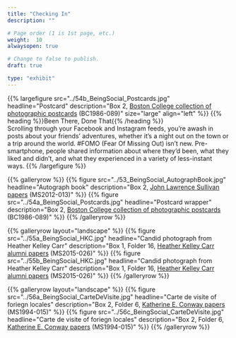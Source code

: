 ```yaml
---
title: "Checking In"
description: ""

# Page order (1 is 1st page, etc.)
weight:  10
alwaysopen: true

# Change to false to publish.
draft: true

type: "exhibit"
---
```


{{% largefigure src="../54b_BeingSocial_Postcards.jpg"
                headline="Postcard"
                description="Box 2, [Boston College collection of photographic postcards](https://bc-primo.hosted.exlibrisgroup.com/primo-explore/fulldisplay?docid=ALMA-BC21503452010001021&context=L&vid=bclib_new&search_scope=bcl&tab=bcl_only&lang=en_US) (BC1986-089)"
                size="large" align="left" %}}
{{% heading %}}Been There, Done That{{% /heading %}}  
Scrolling through your Facebook and Instagram feeds, you’re awash in posts about your friends’ adventures, whether it’s a night out on the town or a trip around the world. #FOMO (Fear Of Missing Out) isn’t new. Pre-smartphone, people shared information about where they’d been, what they liked and didn’t, and what they experienced in a variety of less-instant ways.
{{% /largefigure %}}

{{% galleryrow %}}
{{% figure src="../53_BeingSocial_AutographBook.jpg"
            headline="Autograph book"
            description="Box 2, [John Lawrence Sullivan papers](https://bc-primo.hosted.exlibrisgroup.com/primo-explore/fulldisplay?docid=ALMA-BC21422799570001021&context=L&vid=bclib_new&search_scope=bcl&tab=bcl_only&lang=en_US) (MS2012-013)"
%}}
{{% figure src="../54a_BeingSocial_Postcards.jpg"
            headline="Postcard wrapper"
            description="Box 2, [Boston College collection of photographic postcards](https://bc-primo.hosted.exlibrisgroup.com/primo-explore/fulldisplay?docid=ALMA-BC21503452010001021&context=L&vid=bclib_new&search_scope=bcl&tab=bcl_only&lang=en_US) (BC1986-089)"
%}}
{{% /galleryrow %}}

{{% galleryrow layout="landscape" %}}
{{% figure src="../55a_BeingSocial_HKC.jpg"
            headline="Candid photograph from Heather Kelley Carr"
            description="Box 1, Folder 16, [Heather Kelley Carr alumni papers](https://bc-primo.hosted.exlibrisgroup.com/primo-explore/fulldisplay?docid=ALMA-BC21470000720001021&context=L&vid=bclib_new&search_scope=bcl&tab=bcl_only&lang=en_US) (MS2015-026)"
%}}
{{% figure src="../55b_BeingSocial_HKC.jpg"
            headline="Candid photograph from Heather Kelley Carr"
            description="Box 1, Folder 16, [Heather Kelley Carr alumni papers](https://bc-primo.hosted.exlibrisgroup.com/primo-explore/fulldisplay?docid=ALMA-BC21470000720001021&context=L&vid=bclib_new&search_scope=bcl&tab=bcl_only&lang=en_US) (MS2015-026)"
%}}
{{% /galleryrow %}}

{{% galleryrow layout="landscape" %}}
{{% figure src="../56a_BeingSocial_CarteDeVisite.jpg"
            headline="Carte de visite of foriegn locales"
            description="Box 2, Folder 6, [Katherine E. Conway papers](https://bc-primo.hosted.exlibrisgroup.com/primo-explore/fulldisplay?docid=ALMA-BC21360409610001021&context=L&vid=bclib_new&search_scope=bcl&tab=bcl_only&lang=en_US) (MS1994-015)"
%}}
{{% figure src="../56c_BeingSocial_CarteDeVisite.jpg"
            headline="Carte de visite of foriegn locales"
            description="Box 2, Folder 6, [Katherine E. Conway papers](https://bc-primo.hosted.exlibrisgroup.com/primo-explore/fulldisplay?docid=ALMA-BC21360409610001021&context=L&vid=bclib_new&search_scope=bcl&tab=bcl_only&lang=en_US) (MS1994-015)"
%}}
{{% /galleryrow %}}
